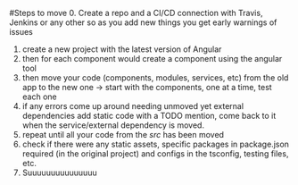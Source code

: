 #Steps to move
0. Create a repo and a CI/CD connection with Travis, Jenkins or any other so as you add new things you get early warnings of issues
1. create a new project with the latest version of Angular
2. then for each component would create a component using the angular tool
3. then move your code (components, modules, services, etc) from the old app to the new one -> start with the components, one at a time, test each one
4. if any errors come up around needing unmoved yet external dependencies add static code with a TODO mention, come back to it when the service/external dependency is moved.
5. repeat until all your code from the *src* has been moved
6. check if there were any static assets, specific packages in package.json required (in the original project) and configs in the tsconfig, testing files, etc.
7. Suuuuuuuuuuuuuuu